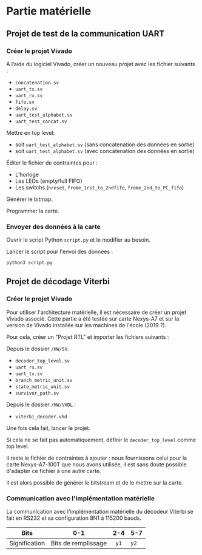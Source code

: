 # Partie matérielle

## Projet de test de la communication UART
### Créer le projet Vivado
À l’aide du logiciel Vivado, créer un nouveau projet avec les fichier suivants :
- `concatenation.sv`
- `uart_tx.sv`
- `uart_rx.sv`
- `fifo.sv`
- `delay.sv`
- `uart_test_alphabet.sv`
- `uart_test_concat.sv`

Mettre en top level:
- soit `uart_test_alphabet.sv` (sans concatenation des données en sortie)
- soit `uart_test_alphabet.sv` (avec concatenation des données en sortie)

Éditer le fichier de contraintes pour :
- L’horloge
- Les LEDs (empty/full FIFO)
- Les switchs (`nreset`, `frome_1rst_to_2ndfifo`, `frome_2nd_to_PC_fifo`)

Générer le bitmap.

Programmer la carte.

### Envoyer des données à la carte
Ouvrir le script Python `script.py` et le modifier au besoin.

Lancer le script pour l'envoi des données :

```bash
python3 script.py
```

## Projet de décodage Viterbi
### Créer le projet Vivado
Pour utiliser l'architecture matérielle, il est nécessaire de créer un projet Vivado associé. Cette partie a été testée sur carte Nexys-A7 et sur la version de Vivado installée sur les machines de l'école (2019 ?).

Pour cela, créer un "Projet RTL" et importer les fichiers suivants :

Depuis le dossier `/HW/SV`:
- `decoder_top_level.sv`
- `uart_rx.sv`
- `uart_tx.sv`
- `branch_metric_unit.sv`
- `state_metric_unit.sv`
- `survivor_path.sv`

Depuis le dossier `/HW/VHDL` :
- `viterbi_decoder.vhd`

Une fois cela fait, lancer le projet.

Si cela ne se fait pas automatiquement, définir le `decoder_top_level` comme top level.

Il reste le fichier de contraintes à ajouter : nous fournissons celui pour la carte Nexys-A7-100T que nous avons utilisée, il est sans doute possible d'adapter ce fichier à une autre carte.

Il est alors possible de générer le bitstream et de le mettre sur la carte.

### Communication avec l'implémentation matérielle

La communication avec l'implémentation matérielle du décodeur Viterbi se fait en RS232 et sa configuration 8N1 à 115200 bauds.

|     Bits      |         0-1         | 2-4  | 5-7  |
|:-------------:|:-------------------:|:----:|:-----|
| Signification | Bits de remplissage | `y1` | `y2` |